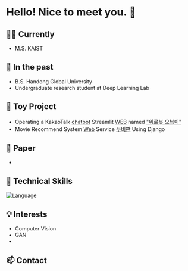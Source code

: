 # Hello! Nice to meet you. 👋

## 👨‍💼 Currently
- M.S. KAIST <br>

## 💼 In the past

- B.S. Handong Global University
- Undergraduate research student at Deep Learning Lab 

## 🧸 Toy Project
- Operating a KakaoTalk [chatbot](http://pf.kakao.com/_BNZRb) Streamlit [WEB](https://comfort.j5ng.com/) named ["위로봇 오복이"](https://github.com/jongmin-oh/comfort_chatbot)
- Movie Recommend System [Web](http://alswhddh.pythonanywhere.com/) Service [무비판](https://github.com/jongmin-oh/movieRecSys) Using Django

## 📃 Paper
- 
  
## 🚀 Technical Skills

[![Language](https://img.shields.io/badge/Language-Python-blue)]()


## 💡 Interests

- Computer Vision
- GAN
- 

## 📫 Contact


